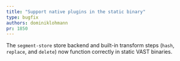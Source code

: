 ```yaml
---
title: "Support native plugins in the static binary"
type: bugfix
authors: dominiklohmann
pr: 1850
---
```


The `segment-store` store backend and built-in transform steps (`hash`,
`replace`, and `delete`) now function correctly in static VAST binaries.

